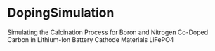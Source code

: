 # DopingSimulation
Simulating the Calcination Process for Boron and Nitrogen Co-Doped Carbon in Lithium-Ion Battery Cathode Materials LiFePO4
